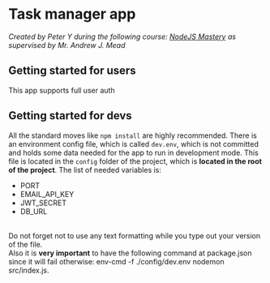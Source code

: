 # Task manager app
<em> Created by Peter Y during the following course: <a href ="https://www.udemy.com/the-complete-nodejs-developer-course-2/">
NodeJS Mastery</a> as supervised by Mr. Andrew J. Mead </em>

## Getting started for users
This app supports full user auth

## Getting started for devs
All the standard moves like ``npm install`` are highly recommended.
There is an environment config file, which is called ``dev.env``, which is not committed and
holds some data needed for the app to run in development mode. This file is located in the ``config`` folder of the project, which is 
<strong>located in the root of the project</strong>. The list of needed variables is: 
 <ul>
    <li>PORT</li>
    <li>EMAIL_API_KEY</li>
    <li>JWT_SECRET</li>    
    <li>DB_URL</li>
 </ul>
 <br/>
Do not forget not to use any text formatting while you type out your version of the file. <br>
Also it is <b>very important</b> to have the following command at package.json since it will fail otherwise: 
env-cmd -f ./config/dev.env nodemon src/index.js. 
